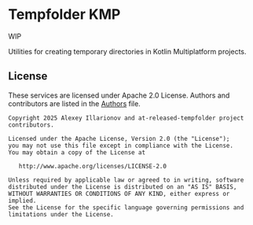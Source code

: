 # Tempfolder KMP

WIP

Utilities for creating temporary directories in Kotlin Multiplatform projects. 

## License

These services are licensed under Apache 2.0 License. Authors and contributors are listed in the
[Authors](AUTHORS) file.

```
Copyright 2025 Alexey Illarionov and at-released-tempfolder project contributors.

Licensed under the Apache License, Version 2.0 (the "License");
you may not use this file except in compliance with the License.
You may obtain a copy of the License at

   http://www.apache.org/licenses/LICENSE-2.0

Unless required by applicable law or agreed to in writing, software
distributed under the License is distributed on an "AS IS" BASIS,
WITHOUT WARRANTIES OR CONDITIONS OF ANY KIND, either express or implied.
See the License for the specific language governing permissions and
limitations under the License.
```
